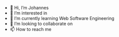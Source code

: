- 👋 Hi, I’m Johannes
- 👀 I’m interested in 
- 🌱 I’m currently learning Web Software Engineering 
- 💞️ I’m looking to collaborate on 
- 📫 How to reach me 

<!---
johannes-xerxes-sz/johannes-xerxes-sz is a ✨ special ✨ repository because its `README.md` (this file) appears on your GitHub profile.
You can click the Preview link to take a look at your changes.
--->
